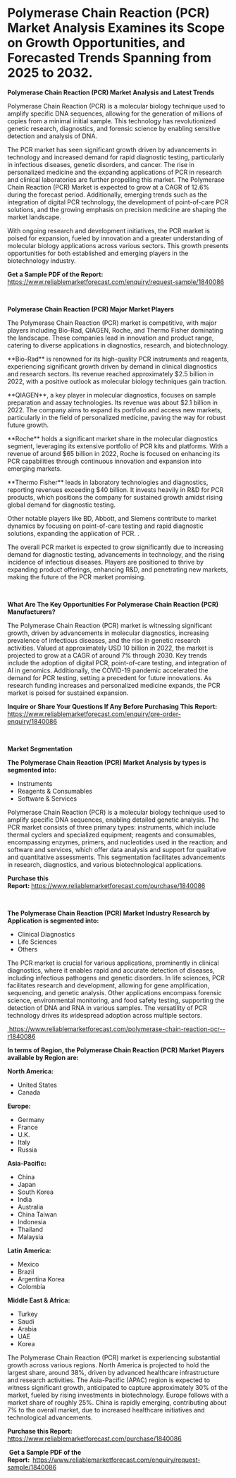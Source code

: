 <p><h1>Polymerase Chain Reaction (PCR) Market Analysis Examines its Scope on Growth Opportunities, and Forecasted Trends Spanning from 2025 to 2032.</h1></p><p><strong>Polymerase Chain Reaction (PCR) Market Analysis and Latest Trends</strong></p>
<p><p>Polymerase Chain Reaction (PCR) is a molecular biology technique used to amplify specific DNA sequences, allowing for the generation of millions of copies from a minimal initial sample. This technology has revolutionized genetic research, diagnostics, and forensic science by enabling sensitive detection and analysis of DNA.</p><p>The PCR market has seen significant growth driven by advancements in technology and increased demand for rapid diagnostic testing, particularly in infectious diseases, genetic disorders, and cancer. The rise in personalized medicine and the expanding applications of PCR in research and clinical laboratories are further propelling this market. The Polymerase Chain Reaction (PCR) Market is expected to grow at a CAGR of 12.6% during the forecast period. Additionally, emerging trends such as the integration of digital PCR technology, the development of point-of-care PCR solutions, and the growing emphasis on precision medicine are shaping the market landscape. </p><p>With ongoing research and development initiatives, the PCR market is poised for expansion, fueled by innovation and a greater understanding of molecular biology applications across various sectors. This growth presents opportunities for both established and emerging players in the biotechnology industry.</p></p>
<p><strong>Get a Sample PDF of the Report:&nbsp;</strong> <a href="https://www.reliablemarketforecast.com/enquiry/request-sample/1840086?utm_campaign=2294&utm_medium=2&utm_source=Github&utm_content=ia&utm_term=19042025&utm_id=polymerase-chain-reaction-pcr">https://www.reliablemarketforecast.com/enquiry/request-sample/1840086</a></p>
<p>&nbsp;</p>
<p><strong>Polymerase Chain Reaction (PCR) Major Market Players</strong></p>
<p><p>The Polymerase Chain Reaction (PCR) market is competitive, with major players including Bio-Rad, QIAGEN, Roche, and Thermo Fisher dominating the landscape. These companies lead in innovation and product range, catering to diverse applications in diagnostics, research, and biotechnology.</p><p>**Bio-Rad** is renowned for its high-quality PCR instruments and reagents, experiencing significant growth driven by demand in clinical diagnostics and research sectors. Its revenue reached approximately $2.5 billion in 2022, with a positive outlook as molecular biology techniques gain traction.</p><p>**QIAGEN**, a key player in molecular diagnostics, focuses on sample preparation and assay technologies. Its revenue was about $2.1 billion in 2022. The company aims to expand its portfolio and access new markets, particularly in the field of personalized medicine, paving the way for robust future growth.</p><p>**Roche** holds a significant market share in the molecular diagnostics segment, leveraging its extensive portfolio of PCR kits and platforms. With a revenue of around $65 billion in 2022, Roche is focused on enhancing its PCR capabilities through continuous innovation and expansion into emerging markets.</p><p>**Thermo Fisher** leads in laboratory technologies and diagnostics, reporting revenues exceeding $40 billion. It invests heavily in R&D for PCR products, which positions the company for sustained growth amidst rising global demand for diagnostic testing.</p><p>Other notable players like BD, Abbott, and Siemens contribute to market dynamics by focusing on point-of-care testing and rapid diagnostic solutions, expanding the application of PCR. .</p><p>The overall PCR market is expected to grow significantly due to increasing demand for diagnostic testing, advancements in technology, and the rising incidence of infectious diseases. Players are positioned to thrive by expanding product offerings, enhancing R&D, and penetrating new markets, making the future of the PCR market promising.</p></p>
<p>&nbsp;</p>
<p><strong>What Are The Key Opportunities For Polymerase Chain Reaction (PCR) Manufacturers?</strong></p>
<p><p>The Polymerase Chain Reaction (PCR) market is witnessing significant growth, driven by advancements in molecular diagnostics, increasing prevalence of infectious diseases, and the rise in genetic research activities. Valued at approximately USD 10 billion in 2022, the market is projected to grow at a CAGR of around 7% through 2030. Key trends include the adoption of digital PCR, point-of-care testing, and integration of AI in genomics. Additionally, the COVID-19 pandemic accelerated the demand for PCR testing, setting a precedent for future innovations. As research funding increases and personalized medicine expands, the PCR market is poised for sustained expansion.</p></p>
<p><strong>Inquire or Share Your Questions If Any Before Purchasing This Report:</strong> <a href="https://www.reliablemarketforecast.com/enquiry/pre-order-enquiry/1840086?utm_campaign=2294&utm_medium=2&utm_source=Github&utm_content=ia&utm_term=19042025&utm_id=polymerase-chain-reaction-pcr">https://www.reliablemarketforecast.com/enquiry/pre-order-enquiry/1840086</a></p>
<p>&nbsp;</p>
<p><strong>Market Segmentation</strong></p>
<p><strong>The Polymerase Chain Reaction (PCR) Market Analysis by types is segmented into:</strong></p>
<p><ul><li>Instruments</li><li>Reagents & Consumables</li><li>Software & Services</li></ul></p>
<p><p>Polymerase Chain Reaction (PCR) is a molecular biology technique used to amplify specific DNA sequences, enabling detailed genetic analysis. The PCR market consists of three primary types: instruments, which include thermal cyclers and specialized equipment; reagents and consumables, encompassing enzymes, primers, and nucleotides used in the reaction; and software and services, which offer data analysis and support for qualitative and quantitative assessments. This segmentation facilitates advancements in research, diagnostics, and various biotechnological applications.</p></p>
<p><strong>Purchase this Report:&nbsp;</strong><a href="https://www.reliablemarketforecast.com/purchase/1840086?utm_campaign=2294&utm_medium=2&utm_source=Github&utm_content=ia&utm_term=19042025&utm_id=polymerase-chain-reaction-pcr">https://www.reliablemarketforecast.com/purchase/1840086</a></p>
<p>&nbsp;</p>
<p><strong>The Polymerase Chain Reaction (PCR) Market Industry Research by Application is segmented into:</strong></p>
<p><ul><li>Clinical Diagnostics</li><li>Life Sciences</li><li>Others</li></ul></p>
<p><p>The PCR market is crucial for various applications, prominently in clinical diagnostics, where it enables rapid and accurate detection of diseases, including infectious pathogens and genetic disorders. In life sciences, PCR facilitates research and development, allowing for gene amplification, sequencing, and genetic analysis. Other applications encompass forensic science, environmental monitoring, and food safety testing, supporting the detection of DNA and RNA in various samples. The versatility of PCR technology drives its widespread adoption across multiple sectors.</p></p>
<p><a href="https://www.reliablemarketforecast.com/polymerase-chain-reaction-pcr--r1840086?utm_campaign=2294&utm_medium=2&utm_source=Github&utm_content=ia&utm_term=19042025&utm_id=polymerase-chain-reaction-pcr">&nbsp;https://www.reliablemarketforecast.com/polymerase-chain-reaction-pcr--r1840086</a></p>
<p><strong>In terms of Region, the Polymerase Chain Reaction (PCR) Market Players available by Region are:</strong></p>
<p>
    <p> <strong> North America: </strong>
        <ul>
            <li>United States</li>
            <li>Canada</li>
        </ul>
        </p> 
    <p> <strong> Europe: </strong>
        <ul>
            <li>Germany</li>
            <li>France</li>
            <li>U.K.</li>
            <li>Italy</li>
            <li>Russia</li>
        </ul>
        </p> 
    <p> <strong> Asia-Pacific: </strong>
        <ul>
            <li>China</li>
            <li>Japan</li>
            <li>South Korea</li>
            <li>India</li>
            <li>Australia</li>
            <li>China Taiwan</li>
            <li>Indonesia</li>
            <li>Thailand</li>
            <li>Malaysia</li>
        </ul>
        </p> 
    <p> <strong> Latin America: </strong>
        <ul>
            <li>Mexico</li>
            <li>Brazil</li>
            <li>Argentina Korea</li>
            <li>Colombia</li>
        </ul>
        </p> 
    <p> <strong> Middle East & Africa: </strong>
        <ul>
            <li>Turkey</li>
            <li>Saudi</li>
            <li>Arabia</li>
            <li>UAE</li>
            <li>Korea</li>
        </ul>
    </p>
    </p>
<p><p>The Polymerase Chain Reaction (PCR) market is experiencing substantial growth across various regions. North America is projected to hold the largest share, around 38%, driven by advanced healthcare infrastructure and research activities. The Asia-Pacific (APAC) region is expected to witness significant growth, anticipated to capture approximately 30% of the market, fueled by rising investments in biotechnology. Europe follows with a market share of roughly 25%. China is rapidly emerging, contributing about 7% to the overall market, due to increased healthcare initiatives and technological advancements.</p></p>
<p><strong>Purchase this Report: </strong><a href="https://www.reliablemarketforecast.com/purchase/1840086?utm_campaign=2294&utm_medium=2&utm_source=Github&utm_content=ia&utm_term=19042025&utm_id=polymerase-chain-reaction-pcr">https://www.reliablemarketforecast.com/purchase/1840086</a></p>
<p>&nbsp;<strong>Get a Sample PDF of the Report:&nbsp;&nbsp;</strong><a href="https://www.reliablemarketforecast.com/enquiry/request-sample/1840086?utm_campaign=2294&utm_medium=2&utm_source=Github&utm_content=ia&utm_term=19042025&utm_id=polymerase-chain-reaction-pcr">https://www.reliablemarketforecast.com/enquiry/request-sample/1840086</a></p>
<p><strong></strong></p>
<p><p></p><p></p><p></p></p>